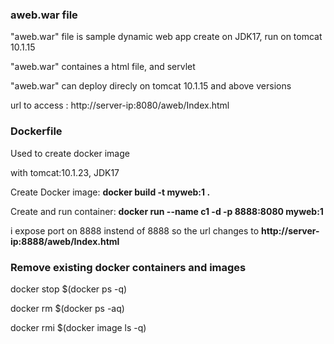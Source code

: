 ### aweb.war file
"aweb.war" file is sample dynamic web app create on JDK17, run on tomcat 10.1.15

"aweb.war" containes a html file, and servlet

"aweb.war" can deploy direcly on tomcat 10.1.15 and above versions

url to access : http://server-ip:8080/aweb/Index.html

### Dockerfile
Used to create docker image

with tomcat:10.1.23, JDK17

Create Docker image:  **docker build -t myweb:1 .**

Create and run container: **docker run --name c1 -d -p 8888:8080 myweb:1**

i expose port on 8888 instend of 8888 so the url changes to **http://server-ip:8888/aweb/Index.html**

### Remove existing docker containers and images

docker stop $(docker ps -q)

docker rm $(docker ps -aq)

docker rmi $(docker image ls -q)
